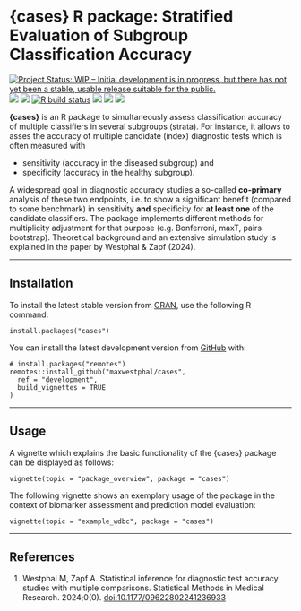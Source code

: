<!-- README.md is generated from README.Rmd. Please edit that file -->

# {cases} R package: Stratified Evaluation of Subgroup Classification Accuracy

<!-- badges: start -->

[![Project Status: WIP – Initial development is in progress, but there
has not yet been a stable, usable release suitable for the
public.](https://www.repostatus.org/badges/latest/active.svg)](https://www.repostatus.org/#active)
[![](https://img.shields.io/badge/devel%20version-0.2.0-blue.svg)](https://github.com/maxwestphal/cases)
[![](https://www.r-pkg.org/badges/version/cases?color=orange)](https://cran.r-project.org/package=cases)
[![R build
status](https://github.com/maxwestphal/cases/workflows/R-CMD-check/badge.svg)](https://github.com/maxwestphal/cases/actions)
[![](https://codecov.io/gh/maxwestphal/cases/branch/main/graph/badge.svg)](https://app.codecov.io/gh/maxwestphal/cases)
[![](https://img.shields.io/badge/paper-SMMR-gold.svg)](https://journals.sagepub.com/doi/full/10.1177/09622802241236933)
[![](https://img.shields.io/badge/preprint-arXiv-gold.svg)](https://arxiv.org/abs/2105.13469)
<!-- badges: end -->

**{cases}** is an R package to simultaneously assess classification
accuracy of multiple classifiers in several subgroups (strata). For
instance, it allows to asses the accuracy of multiple candidate (index)
diagnostic tests which is often measured with

-   sensitivity (accuracy in the diseased subgroup) and
-   specificity (accuracy in the healthy subgroup).

A widespread goal in diagnostic accuracy studies a so-called
**co-primary** analysis of these two endpoints, i.e. to show a
significant benefit (compared to some benchmark) in sensitivity **and**
specificity for **at least one** of the candidate classifiers. The
package implements different methods for multiplicity adjustment for
that purpose (e.g. Bonferroni, maxT, pairs bootstrap). Theoretical
background and an extensive simulation study is explained in the paper
by Westphal & Zapf (2024).

------------------------------------------------------------------------

## Installation

To install the latest stable version from
[CRAN](https://cran.r-project.org/), use the following R command:

    install.packages("cases")

You can install the latest development version from
[GitHub](https://github.com/) with:

    # install.packages("remotes")
    remotes::install_github("maxwestphal/cases",
      ref = "development",
      build_vignettes = TRUE
    )

------------------------------------------------------------------------

## Usage

A vignette which explains the basic functionality of the {cases} package
can be displayed as follows:

    vignette(topic = "package_overview", package = "cases")

The following vignette shows an exemplary usage of the package in the
context of biomarker assessment and prediction model evaluation:

    vignette(topic = "example_wdbc", package = "cases")

------------------------------------------------------------------------

## References

1.  Westphal M, Zapf A. Statistical inference for diagnostic test
    accuracy studies with multiple comparisons. Statistical Methods in
    Medical Research. 2024;0(0).
    [doi:10.1177/09622802241236933](https://journals.sagepub.com/doi/full/10.1177/09622802241236933)
